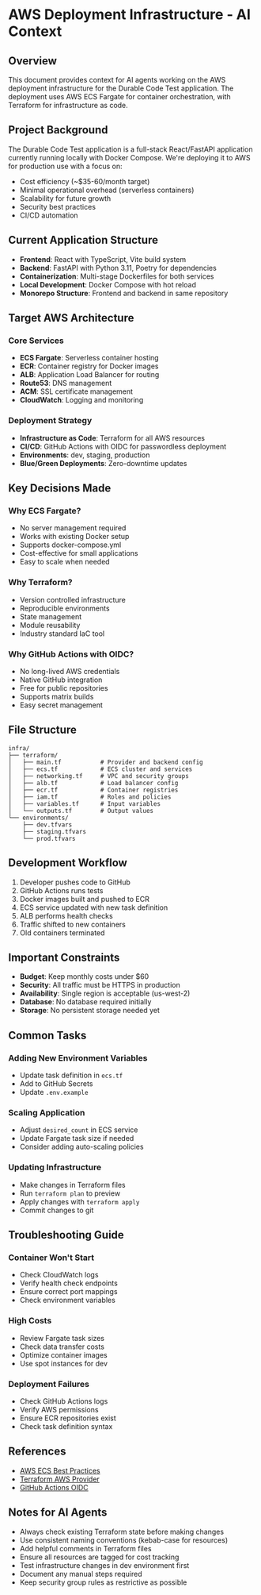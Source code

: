 # AWS Deployment Infrastructure - AI Context

## Overview
This document provides context for AI agents working on the AWS deployment infrastructure for the Durable Code Test application. The deployment uses AWS ECS Fargate for container orchestration, with Terraform for infrastructure as code.

## Project Background
The Durable Code Test application is a full-stack React/FastAPI application currently running locally with Docker Compose. We're deploying it to AWS for production use with a focus on:
- Cost efficiency (~$35-60/month target)
- Minimal operational overhead (serverless containers)
- Scalability for future growth
- Security best practices
- CI/CD automation

## Current Application Structure
- **Frontend**: React with TypeScript, Vite build system
- **Backend**: FastAPI with Python 3.11, Poetry for dependencies
- **Containerization**: Multi-stage Dockerfiles for both services
- **Local Development**: Docker Compose with hot reload
- **Monorepo Structure**: Frontend and backend in same repository

## Target AWS Architecture

### Core Services
- **ECS Fargate**: Serverless container hosting
- **ECR**: Container registry for Docker images
- **ALB**: Application Load Balancer for routing
- **Route53**: DNS management
- **ACM**: SSL certificate management
- **CloudWatch**: Logging and monitoring

### Deployment Strategy
- **Infrastructure as Code**: Terraform for all AWS resources
- **CI/CD**: GitHub Actions with OIDC for passwordless deployment
- **Environments**: dev, staging, production
- **Blue/Green Deployments**: Zero-downtime updates

## Key Decisions Made

### Why ECS Fargate?
- No server management required
- Works with existing Docker setup
- Supports docker-compose.yml
- Cost-effective for small applications
- Easy to scale when needed

### Why Terraform?
- Version controlled infrastructure
- Reproducible environments
- State management
- Module reusability
- Industry standard IaC tool

### Why GitHub Actions with OIDC?
- No long-lived AWS credentials
- Native GitHub integration
- Free for public repositories
- Supports matrix builds
- Easy secret management

## File Structure
```
infra/
├── terraform/
│   ├── main.tf           # Provider and backend config
│   ├── ecs.tf            # ECS cluster and services
│   ├── networking.tf     # VPC and security groups
│   ├── alb.tf            # Load balancer config
│   ├── ecr.tf            # Container registries
│   ├── iam.tf            # Roles and policies
│   ├── variables.tf      # Input variables
│   └── outputs.tf        # Output values
└── environments/
    ├── dev.tfvars
    ├── staging.tfvars
    └── prod.tfvars
```

## Development Workflow
1. Developer pushes code to GitHub
2. GitHub Actions runs tests
3. Docker images built and pushed to ECR
4. ECS service updated with new task definition
5. ALB performs health checks
6. Traffic shifted to new containers
7. Old containers terminated

## Important Constraints
- **Budget**: Keep monthly costs under $60
- **Security**: All traffic must be HTTPS in production
- **Availability**: Single region is acceptable (us-west-2)
- **Database**: No database required initially
- **Storage**: No persistent storage needed yet

## Common Tasks

### Adding New Environment Variables
- Update task definition in `ecs.tf`
- Add to GitHub Secrets
- Update `.env.example`

### Scaling Application
- Adjust `desired_count` in ECS service
- Update Fargate task size if needed
- Consider adding auto-scaling policies

### Updating Infrastructure
- Make changes in Terraform files
- Run `terraform plan` to preview
- Apply changes with `terraform apply`
- Commit changes to git

## Troubleshooting Guide

### Container Won't Start
- Check CloudWatch logs
- Verify health check endpoints
- Ensure correct port mappings
- Check environment variables

### High Costs
- Review Fargate task sizes
- Check data transfer costs
- Optimize container images
- Use spot instances for dev

### Deployment Failures
- Check GitHub Actions logs
- Verify AWS permissions
- Ensure ECR repositories exist
- Check task definition syntax

## References
- [AWS ECS Best Practices](https://docs.aws.amazon.com/AmazonECS/latest/bestpracticesguide/)
- [Terraform AWS Provider](https://registry.terraform.io/providers/hashicorp/aws/latest/docs)
- [GitHub Actions OIDC](https://docs.github.com/en/actions/deployment/security-hardening-your-deployments/configuring-openid-connect-in-amazon-web-services)

## Notes for AI Agents
- Always check existing Terraform state before making changes
- Use consistent naming conventions (kebab-case for resources)
- Add helpful comments in Terraform files
- Ensure all resources are tagged for cost tracking
- Test infrastructure changes in dev environment first
- Document any manual steps required
- Keep security group rules as restrictive as possible
